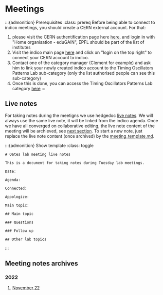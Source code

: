 # Meetings

:::{admonition} Prerequisites
:class: prereq
Before being able to connect to indico meetings, you should create a CERN external account. For that:
1. please visit the CERN authentification page here [here](https://auth.cern.ch/), and login in with "Home organisation - eduGAIN", EPFL should be part of the list of institutes
2. Visit the indico main page [here](https://indico.cern.ch) and click on "login on the top right" to connect your CERN account to indico.
3. Contact one of the category manager (Clement for example) and ask him to link your newly created indico account to the Timing Oscillators Patterns Lab sub-category (only the list authorised people can see this sub-category)
4. Once this is done, you can access the Timing Oscillators Patterns Lab category [here](https://indico.cern.ch/category/16214/)
:::

## Live notes
For taking notes during the meetigns we use hedgedoc [live notes](https://demo.hedgedoc.org/). We will always use the same live note, it will be linked from the indico agenda. Once we have all converged on collaborative editing, the live note content of the meeting will be archieved, see [next section](#meeting-notes-archives). To start a new note, just replace the live note content (once archived) by the [meeting_template.md](https://github.com/EPFL-STD/documentation/blob/main/meetings/meeting_template.md).

:::{admonition} Show template
:class: toggle
```shell
# Oates lab meeting live notes

This is a document for taking notes during Tuesday lab meetings.

Date:

Agenda:

Connected:

Appologize:

Main topic:

## Main topic

### Questions

### Follow up

## Other lab topics

```
:::

## Meeting notes archives

### 2022


1. [November 22](2022/Nov-12.md)
